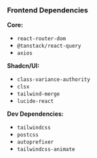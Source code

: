 ### Frontend Dependencies

**Core:**
- `react-router-dom`
- `@tanstack/react-query`
- `axios`

**Shadcn/UI:**
- `class-variance-authority`
- `clsx`
- `tailwind-merge`
- `lucide-react`

**Dev Dependencies:**
- `tailwindcss`
- `postcss`
- `autoprefixer`
- `tailwindcss-animate`